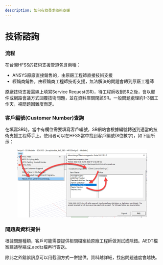 ```yaml
---
description: 如何有效尋求技術支援
---
```


# 技術諮詢

### 流程

在台灣HFSS的技術支援管道包含兩種：

* ANSYS原廠直接銷售的，由原廠工程師直接技術支援
* 經銷商銷售，由經銷商工程師技術支援，無法解決的問題會轉到原廠工程師

原廠技術支援需線上填寫Service Request(SR)，待工程師收到SR之後，會以郵件或網路會議方式回覆技術問題，並在資料庫關閉該SR。一般問題處理約1-3個工作天，視問題困難度而定。

### 客戶編號(Customer Number)查詢

在填寫SR時，當中有欄位需要填寫客戶編號，SR網站會根據編號轉送到適當的技術支援工程師手上。使用者可以在HFSS當中找到客戶編號(8位數字)，如下圖所示：

<figure><img src="../.gitbook/assets/image.png" alt=""><figcaption></figcaption></figure>

### 問題與資料提供

根據問題種類，客戶可能需要提供相關檔案給原廠工程師做測試或除錯。AEDT檔案建議壓縮成.aedtz檔再行寄送。

除此之外錯誤訊息可以用截圖方式一併提供。資料越詳細，找出問題速度會越快。
